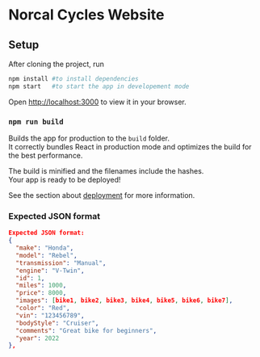 # Norcal Cycles Website

## Setup

After cloning the project, run

```bash
npm install #to install dependencies
npm start   #to start the app in developement mode
```

Open [http://localhost:3000](http://localhost:3000) to view it in your browser.

### `npm run build`

Builds the app for production to the `build` folder.\
It correctly bundles React in production mode and optimizes the build for the best performance.

The build is minified and the filenames include the hashes.\
Your app is ready to be deployed!

See the section about [deployment](https://facebook.github.io/create-react-app/docs/deployment) for more information.


### Expected JSON format

```json
Expected JSON format:
{
  "make": "Honda",
  "model": "Rebel",
  "transmission": "Manual",
  "engine": "V-Twin",
  "id": 1,
  "miles": 1000,
  "price": 8000,
  "images": [bike1, bike2, bike3, bike4, bike5, bike6, bike7],
  "color": "Red",
  "vin": "123456789",
  "bodyStyle": "Cruiser",
  "comments": "Great bike for beginners",
  "year": 2022
},



```